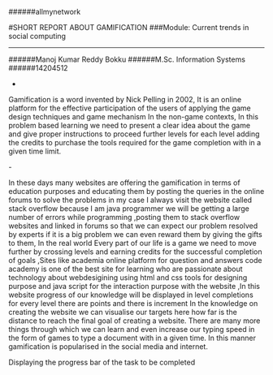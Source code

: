 ######allmynetwork
              





 
#SHORT REPORT ABOUT GAMIFICATION
###Module: Current trends in social computing

----
######Manoj Kumar Reddy Bokku 
######M.Sc. Information Systems 
######14204512 

-
 <p> Gamification is a word invented by Nick Pelling in 2002, It is an online platform for the effective participation of the users of applying the game design techniques and game mechanism In the non-game contexts, In this problem based learning we need to present a clear idea about the game and give proper instructions to proceed further levels for each level adding the credits to purchase the tools required for the game completion with in a given time limit.</p>
-
  <p>In these days many websites are offering the gamification in terms of education purposes and educating them by posting the queries in the online forums to solve the problems in my case I always visit the website called stack overflow because I am java programmer we will be getting a large number of errors while programming ,posting them to stack overflow websites and linked in forums so that we can expect our problem resolved by experts if it is a big problem we can even reward them by giving the gifts to them, In the real world Every part of our life is a game we need to move further by crossing levels and earning credits for the successful completion of goals ,Sites like academia online platform for question and answers code academy is one of the best site for learning who are passionate about technology about webdesigining using html and css tools for designing purpose and java script for the interaction purpose with the website ,In this website progress of our knowledge will be displayed in level completions for every level there are points and there is increment In the knowledge on creating the website we can visualise our targets here how far is the distance to reach the final goal of creating a website. There are many more things through which we can learn and even increase our typing speed in the form of games to type a document with in a given time. In this manner gamification is popularised in the social media and internet. 
 
Displaying the progress bar of the task to be completed
 


